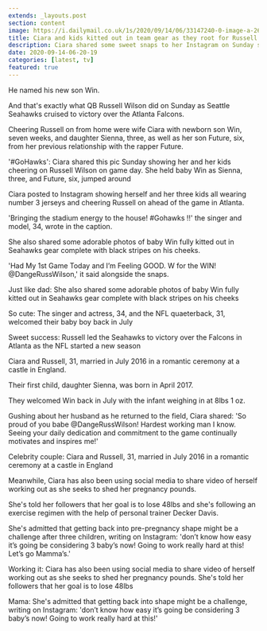 ```yaml
---
extends: _layouts.post
section: content
image: https://i.dailymail.co.uk/1s/2020/09/14/06/33147240-0-image-a-26_1600060300587.jpg 
title: Ciara and kids kitted out in team gear as they root for Russell Wilsons Seahawks against Falcons 
description: Ciara shared some sweet snaps to her Instagram on Sunday showing herself with newborn son Win, seven weeks, daughter Sienna, three, and her son Future, six, from her previous relationship. 
date: 2020-09-14-06-20-19 
categories: [latest, tv] 
featured: true 
--- 
```

He named his new son Win.

And that's exactly what QB Russell Wilson did on Sunday as Seattle Seahawks cruised to victory over the Atlanta Falcons. 

Cheering Russell on from home were wife Ciara with newborn son Win, seven weeks, and daughter Sienna, three, as well as her son Future, six, from her previous relationship with the rapper Future.

'#GoHawks': Ciara shared this pic Sunday showing her and her kids cheering on Russell Wilson on game day. She held baby Win as Sienna, three, and Future, six, jumped around

Ciara posted to Instagram showing herself and her three kids all wearing number 3 jerseys and cheering Russell on ahead of the game in Atlanta.

'Bringing the stadium energy to the house! #Gohawks !!' the singer and model, 34, wrote in the caption.

She also shared some adorable photos of baby Win fully kitted out in Seahawks gear complete with black stripes on his cheeks.

'Had My 1st Game Today and I’m Feeling GOOD. W for the WIN! @DangeRussWilson,' it said alongside the snaps.

Just like dad: She also shared some adorable photos of baby Win fully kitted out in Seahawks gear complete with black stripes on his cheeks

So cute: The singer and actress, 34, and the NFL quaeterback, 31, welcomed their baby boy back in July

Sweet success: Russell led the Seahawks to victory over the Falcons in Atlanta as the NFL started a new season

Ciara and Russell, 31, married in July 2016 in a romantic ceremony at a castle in England. 

Their first child, daughter Sienna, was born in April 2017.

They welcomed Win back in July with the infant weighing in at 8lbs 1 oz.

Gushing about her husband as he returned to the field, Ciara shared: 'So proud of you babe @DangeRussWilson! Hardest working man I know. Seeing your daily dedication and commitment to the game continually motivates and inspires me!'

Celebrity couple: Ciara and Russell, 31, married in July 2016 in a romantic ceremony at a castle in England

Meanwhile, Ciara has also been using social media to share video of herself working out as she seeks to shed her pregnancy pounds. 

She's told her followers that her goal is to lose 48lbs and she's following an exercise regimen with the help of personal trainer Decker Davis.

She's admitted that getting back into pre-pregnancy shape might be a challenge after three children, writing on Instagram: 'don’t know how easy it’s going be considering 3 baby’s now! Going to work really hard at this! Let’s go Mamma’s.' 

Working it: Ciara has also been using social media to share video of herself working out as she seeks to shed her pregnancy pounds. She's told her followers that her goal is to lose 48lbs

Mama: She's admitted that getting back into shape might be a challenge, writing on Instagram: 'don’t know how easy it’s going be considering 3 baby’s now! Going to work really hard at this!'

